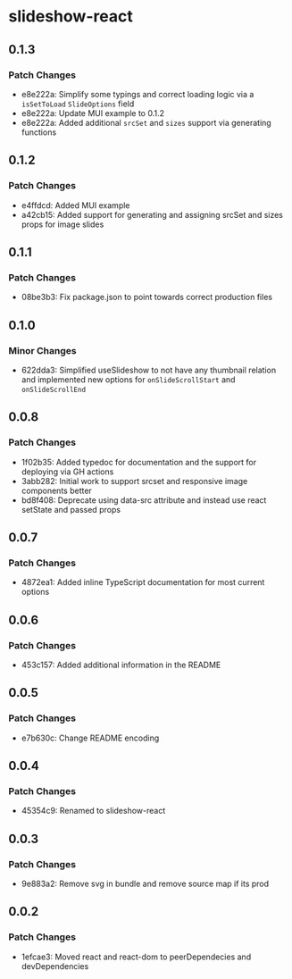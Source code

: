 # slideshow-react

## 0.1.3

### Patch Changes

- e8e222a: Simplify some typings and correct loading logic via a `isSetToLoad` `SlideOptions` field
- e8e222a: Update MUI example to 0.1.2
- e8e222a: Added additional `srcSet` and `sizes` support via generating functions

## 0.1.2

### Patch Changes

- e4ffdcd: Added MUI example
- a42cb15: Added support for generating and assigning srcSet and sizes props for image slides

## 0.1.1

### Patch Changes

- 08be3b3: Fix package.json to point towards correct production files

## 0.1.0

### Minor Changes

- 622dda3: Simplified useSlideshow to not have any thumbnail relation and implemented new options for `onSlideScrollStart` and `onSlideScrollEnd`

## 0.0.8

### Patch Changes

- 1f02b35: Added typedoc for documentation and the support for deploying via GH actions
- 3abb282: Initial work to support srcset and responsive image components better
- bd8f408: Deprecate using data-src attribute and instead use react setState and passed props

## 0.0.7

### Patch Changes

- 4872ea1: Added inline TypeScript documentation for most current options

## 0.0.6

### Patch Changes

- 453c157: Added additional information in the README

## 0.0.5

### Patch Changes

- e7b630c: Change README encoding

## 0.0.4

### Patch Changes

- 45354c9: Renamed to slideshow-react

## 0.0.3

### Patch Changes

- 9e883a2: Remove svg in bundle and remove source map if its prod

## 0.0.2

### Patch Changes

- 1efcae3: Moved react and react-dom to peerDependecies and devDependencies
